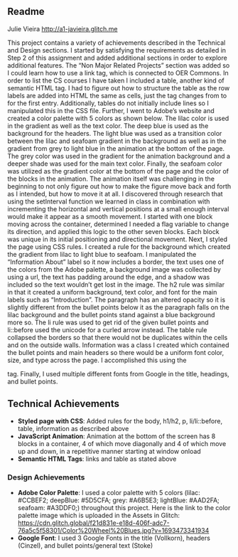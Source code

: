 Readme
---

Julie Vieira
http://a1-javieira.glitch.me

This project contains a variety of achievements described in the Technical and Design sections. I started by satisfying the requirements as detailed in Step 2 of this assignment and added additional sections in order to explore additional features. The “Non Major Related Projects” section was added so I could learn how to use a link tag, which is connected to OER Commons. In order to list the CS courses I have taken I included a table, another kind of semantic HTML tag. I had to figure out how to structure the table as the row labels are added into HTML the same as cells, just the tag changes from <td> to <th> for the first entry. Additionally, tables do not initially include lines so I manipulated this in the CSS file. Further, I went to Adobe’s website and created a color palette with 5 colors as shown below. The lilac color is used in the gradient as well as the text color. The deep blue is used as the background for the headers. The light blue was used as a transition color between the lilac and seafoam gradient in the background as well as in the gradient from grey to light blue in the animation at the bottom of the page. The grey color was used in the gradient for the animation background and a deeper shade was used for the main text color. Finally, the seafoam color was utilized as the gradient color at the bottom of the page and the color of the blocks in the animation. The animation itself was challenging in the beginning to not only figure out how to make the figure move back and forth as I intended, but how to move it at all. I discovered through research that using the setInterval function we learned in class in combination with incrementing the horizontal and vertical positions at a small enough interval would make it appear as a smooth movement. I started with one block moving across the container, determined I needed a flag variable to change its direction, and applied this logic to the other seven blocks. Each block was unique in its initial positioning and directional movement. Next, I styled the page using CSS rules. I created a rule for the background which created the gradient from lilac to light blue to seafoam. I manipulated the “Information About” label so it now includes a border, the text uses one of the colors from the Adobe palette, a background image was collected by using a url, the text has padding around the edge, and a shadow was included so the text wouldn’t get lost in the image. The h2 rule was similar in that it created a uniform background, text color, and font for the main labels such as “Introduction”. The paragraph has an altered opacity so it is slightly different from the bullet points below it as the paragraph falls on the lilac background and the bullet points stand against a blue background more so. The li rule was used to get rid of the given bullet points and li::before used the unicode for a curled arrow instead. The table rule collapsed the borders so that there would not be duplicates within the cells and on the outside walls. Information was a class I created which contained the bullet points and main headers so there would be a uniform font color, size, and type across the page. I accomplished this using the <div> tag. Finally, I used multiple different fonts from Google in the title, headings, and bullet points.

## Technical Achievements
- **Styled page with CSS**: Added rules for the body, h1/h2, p, li/li::before, table, information as described above
- **JavaScript Animation**: Animation at the bottom of the screen has 8 blocks in a container, 4 of which move diagonally and 4 of which move up and down, in a repetitive manner starting at window onload
- **Semantic HTML Tags**: links and table as stated above
  
### Design Achievements
- **Adobe Color Palette**: I used a color palette with 5 colors (lilac: #CCBEF2; deepBlue: #5D5CFA; grey: #A6B5E3; lightBlue: #AAD2FA; seafoam: #A3DDF0;) throughout this project. Here is the link to the color palette image which is uploaded in the Assets in Glitch: https://cdn.glitch.global/f21d831e-e18d-406f-adc7-76a5c5f58301/Color%20Wheel%20Blues.jpg?v=1693473341934
- **Google Font**: I used 3 Google Fonts in the title (Vollkorn), headers (Cinzel), and bullet points/general text (Stoke)
  